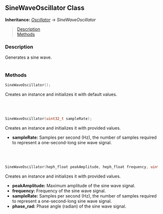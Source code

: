 ## SineWaveOscillator Class
**Inheritance:** *[Oscillator](/docs/HephAudio/Oscillators/Oscillator.md)* -> *SineWaveOscillator*

> [Description](#description)<br>
[Methods](#methods)

### Description
Generates a sine wave.
<br><br>

### Methods
```c++
SineWaveOscillator();
```
Creates an instance and initializes it with default values.
<br><br><br><br>
```c++
SineWaveOscillator(uint32_t sampleRate);
```
Creates an instance and initializes it with provided values.
- **sampleRate:** Samples per second (Hz), the number of samples required to represent a one-second-long sine wave signal.
<br><br><br><br>
```c++
SineWaveOscillator(heph_float peakAmplitude, heph_float frequency, uint32_t sampleRate, heph_float phase_rad);
```
Creates an instance and initializes it with provided values.
- **peakAmplitude:** Maximum amplitude of the sine wave signal.
- **frequency:** Frequency of the sine wave signal.
- **sampleRate:** Samples per second (Hz), the number of samples required to represent a one-second-long sine wave signal.
- **phase_rad:** Phase angle (radian) of the sine wave signal.
